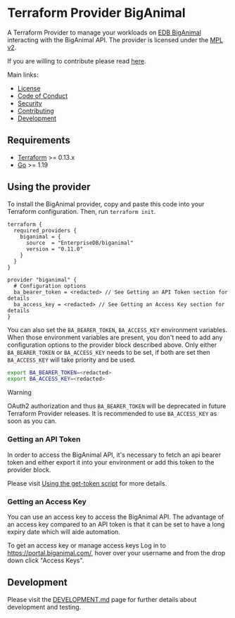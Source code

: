 # Terraform Provider BigAnimal

A Terraform Provider to manage your workloads
on [EDB BigAnimal](https://www.enterprisedb.com/products/biganimal-cloud-postgresql) interacting with the BigAnimal API.
The provider is licensed under the [MPL v2](https://www.mozilla.org/en-US/MPL/2.0/).

If you are willing to contribute please read [here](./CONTRIBUTING.md).

Main links:

- [License](./LICENSE)
- [Code of Conduct](./CODE_OF_CONDUCT.md)
- [Security](./SECURITY.md)
- [Contributing](./CONTRIBUTING.md)
- [Development](./DEVELOPMENT.md)

## Requirements

- [Terraform](https://www.terraform.io/downloads.html) >= 0.13.x
- [Go](https://golang.org/doc/install) >= 1.19

## Using the provider

To install the BigAnimal provider, copy and paste this code into your Terraform configuration. Then,
run `terraform init`.

```hcl
terraform {
  required_providers {
    biganimal = {
      source  = "EnterpriseDB/biganimal"
      version = "0.11.0"
    }
  }
}

provider "biganimal" {
  # Configuration options
  ba_bearer_token = <redacted> // See Getting an API Token section for details
  ba_access_key = <redacted> // See Getting an Access Key section for details
}
```

You can also set the `BA_BEARER_TOKEN`, `BA_ACCESS_KEY` environment variables. When those environment variables are present, you
don't need to add any configuration options to the provider block described above. Only either `BA_BEARER_TOKEN` or `BA_ACCESS_KEY` needs to be set, if both are set then `BA_ACCESS_KEY` will take priority and be used.

```bash
export BA_BEARER_TOKEN=<redacted>
export BA_ACCESS_KEY=<redacted>
```

> [!WARNING]
> OAuth2 authorization and thus `BA_BEARER_TOKEN` will be deprecated in future Terraform Provider releases. It is recommended to use `BA_ACCESS_KEY` as soon as you can.

### Getting an API Token

In order to access the BigAnimal API, it's necessary to fetch an api bearer token and either export it into your
environment or add this token to the provider block.

Please
visit [Using the get-token script](https://www.enterprisedb.com/docs/biganimal/latest/reference/api/#using-the-get-token-script)
for more details.

### Getting an Access Key

You can use an access key to access the BigAnimal API. The advantage of an access key compared to an API token is that it can be set to have a long expiry date which will aide automation.

To get an access key or manage access keys Log in to https://portal.biganimal.com/, hover over your username and from the drop down click "Access Keys".

## Development

Please visit the [DEVELOPMENT.md](./DEVELOPMENT.md) page for further details about development and testing.
